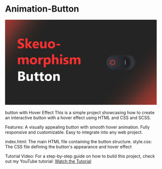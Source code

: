# Animation-Button

<img style="width: 500px;" src='Baner Button2.jpg'>

button with Hover Effect This is a simple project showcasing how to create an interactive button with a hover effect using HTML and CSS and SCSS.

Features: A visually appealing button with smooth hover animation. Fully responsive and customizable. Easy to integrate into any web project.

index.html: The main HTML file containing the button structure. style.css: The CSS file defining the button's appearance and hover effect

Tutorial Video: For a step-by-step guide on how to build this project, check out my YouTube tutorial:
[Watch the Tutorial](https://youtu.be/cIKhz0VxXRA?si=kxH5at6TusFV0QpP)
